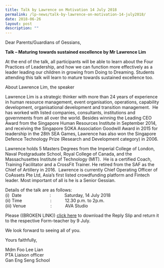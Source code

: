 ```yaml
---
title: Talk by Lawrence on Motivation 14 July 2018
permalink: /lp-news/talk-by-lawrence-on-motivation-14-july2018/
date: 2018-06-26
layout: post
description: ""
---
```

Dear Parents/Guardians of Gessians,

**Talk – Maturing** **towards sustained excellence by Mr Lawrence Lim**

At the end of the talk, all participants will be able to learn about the Four Practices of Leadership, and how we can function more effectively as a leader leading our children in growing from Doing to Dreaming. Students attending this talk will learn to mature towards sustained excellence too.

About Lawrence Lim, the speaker

Lawrence Lim is a strategic thinker with more than 24 years of experience in human resource management, event organisation, operations, capability development, organisational development and transition management.  He has worked with listed companies, consultants, institutions and governments from all over the world. Besides winning the Leading CEO Award from the Singapore Human Resources Institute in September 2014, and receiving the Singapore SOKA Association Goodwill Award in 2015 for leadership in the 28th SEA Games, Lawrence has also won the Singapore Defence Technology Prize (Research and Development category) in 2006.

Lawrence holds 5 Masters Degrees from the Imperial College of London, Naval Postgraduate School, Royal College of Canada, and the Massachusettes Institute of Technology (MIT).  He is a certified Coach, Training Facilitator and a CrossFit Trainer. He retired from the SAF as the Chief of Artillery in 2016.  Lawrence is currently Chief Operating Officer of CoAssets Pte Ltd, Asia’s first listed crowdfunding platform and Fintech leader. Most important of all is he is a Senior Gessian.

Details of the talk are as follows:  
(i)  Date                       :           Saturday, 14 July 2018  
(ii) Time                       :           12.30 p.m. to 2p.m.  
(iii) Venue                    :           AVA Studio

Please ((BROKEN LINK)) [click here](https://drive.google.com/file/d/0BzeF8PXBxRevUXRxVDk4T3VISFlOMFVnbjhwNk1OcmhpWEpF/view?usp=sharing) to download the Reply Slip and return it to the respective Form-teacher by 9 July.

We look forward to seeing all of you.

Yours faithfully,

Mdm Foo Lee Lian  
PTA Liaison officer  
Gan Eng Seng School